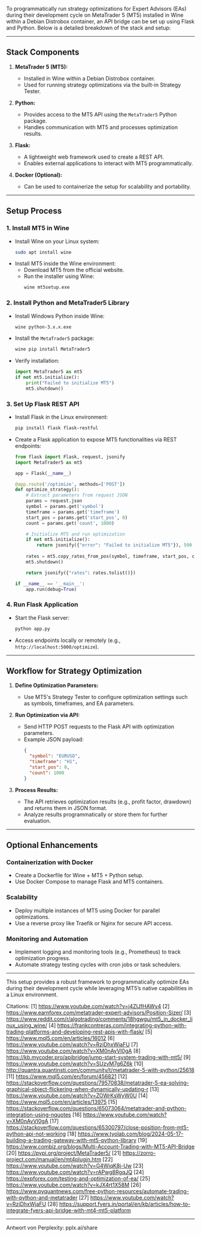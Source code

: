 To programmatically run strategy optimizations for Expert Advisors (EAs) during their development cycle on MetaTrader 5 (MT5) installed in Wine within a Debian Distrobox container, an API bridge can be set up using Flask and Python. Below is a detailed breakdown of the stack and setup:

---

## **Stack Components**
1. **MetaTrader 5 (MT5):**
   - Installed in Wine within a Debian Distrobox container.
   - Used for running strategy optimizations via the built-in Strategy Tester.

2. **Python:**
   - Provides access to the MT5 API using the `MetaTrader5` Python package.
   - Handles communication with MT5 and processes optimization results.

3. **Flask:**
   - A lightweight web framework used to create a REST API.
   - Enables external applications to interact with MT5 programmatically.

4. **Docker (Optional):**
   - Can be used to containerize the setup for scalability and portability.

---

## **Setup Process**

### **1. Install MT5 in Wine**
- Install Wine on your Linux system:
  ```bash
  sudo apt install wine
  ```
- Install MT5 inside the Wine environment:
  - Download MT5 from the official website.
  - Run the installer using Wine:
    ```bash
    wine mt5setup.exe
    ```

### **2. Install Python and MetaTrader5 Library**
- Install Windows Python inside Wine:
  ```bash
  wine python-3.x.x.exe
  ```
- Install the `MetaTrader5` package:
  ```bash
  wine pip install MetaTrader5
  ```
- Verify installation:
  ```python
  import MetaTrader5 as mt5
  if not mt5.initialize():
      print("Failed to initialize MT5")
      mt5.shutdown()
  ```

### **3. Set Up Flask REST API**
- Install Flask in the Linux environment:
  ```bash
  pip install flask flask-restful
  ```
- Create a Flask application to expose MT5 functionalities via REST endpoints:
  ```python
  from flask import Flask, request, jsonify
  import MetaTrader5 as mt5

  app = Flask(__name__)

  @app.route('/optimize', methods=['POST'])
  def optimize_strategy():
      # Extract parameters from request JSON
      params = request.json
      symbol = params.get('symbol')
      timeframe = params.get('timeframe')
      start_pos = params.get('start_pos', 0)
      count = params.get('count', 1000)

      # Initialize MT5 and run optimization
      if not mt5.initialize():
          return jsonify({"error": "Failed to initialize MT5"}), 500
      
      rates = mt5.copy_rates_from_pos(symbol, timeframe, start_pos, count)
      mt5.shutdown()

      return jsonify({"rates": rates.tolist()})

  if __name__ == '__main__':
      app.run(debug=True)
  ```

### **4. Run Flask Application**
- Start the Flask server:
  ```bash
  python app.py
  ```
- Access endpoints locally or remotely (e.g., `http://localhost:5000/optimize`).

---

## **Workflow for Strategy Optimization**

1. **Define Optimization Parameters:**
   - Use MT5's Strategy Tester to configure optimization settings such as symbols, timeframes, and EA parameters.

2. **Run Optimization via API:**
   - Send HTTP POST requests to the Flask API with optimization parameters.
   - Example JSON payload:
     ```json
     {
       "symbol": "EURUSD",
       "timeframe": "H1",
       "start_pos": 0,
       "count": 1000
     }
     ```

3. **Process Results:**
   - The API retrieves optimization results (e.g., profit factor, drawdown) and returns them in JSON format.
   - Analyze results programmatically or store them for further evaluation.

---

## **Optional Enhancements**

### **Containerization with Docker**
- Create a Dockerfile for Wine + MT5 + Python setup.
- Use Docker Compose to manage Flask and MT5 containers.

### **Scalability**
- Deploy multiple instances of MT5 using Docker for parallel optimizations.
- Use a reverse proxy like Traefik or Nginx for secure API access.

### **Monitoring and Automation**
- Implement logging and monitoring tools (e.g., Prometheus) to track optimization progress.
- Automate strategy testing cycles with cron jobs or task schedulers.

---

This setup provides a robust framework to programmatically optimize EAs during their development cycle while leveraging MT5’s native capabilities in a Linux environment.

Citations:
[1] https://www.youtube.com/watch?v=j4ZlJfHAWy4
[2] https://www.earnforex.com/metatrader-expert-advisors/Position-Sizer/
[3] https://www.reddit.com/r/algotrading/comments/18hgwgu/mt5_in_docker_linux_using_wine/
[4] https://frankcontreras.com/integrating-python-with-trading-platforms-and-developing-rest-apis-with-flask/
[5] https://www.mql5.com/en/articles/16012
[6] https://www.youtube.com/watch?v=RzjDhxWjaFU
[7] https://www.youtube.com/watch?v=XM0nAyVI0gA
[8] https://kb.mycoder.pro/apibridge/jump-start-system-trading-with-mt5/
[9] https://www.youtube.com/watch?v=SUzvM7g6Z6k
[10] http://quantra.quantinsti.com/community/t/metatrader-5-with-python/25618
[11] https://www.mql5.com/en/forum/456821
[12] https://stackoverflow.com/questions/79570838/metatrader-5-ea-solving-graphical-object-flickering-when-dynamically-updating-r
[13] https://www.youtube.com/watch?v=ZOWrKsWyW0U
[14] https://www.mql5.com/en/articles/13975
[15] https://stackoverflow.com/questions/65073064/metatrader-and-python-integration-using-nquotes
[16] https://www.youtube.com/watch?v=XM0nAyVI0gA
[17] https://stackoverflow.com/questions/65300797/close-position-from-mt5-python-api-not-working
[18] https://www.tyolab.com/blog/2024-05-17-building-a-trading-gateway-with-mt5-python-library
[19] https://www.combiz.org/blogs/Multi-Account-Trading-with-MT5-API-Bridge
[20] https://pypi.org/project/MetaTrader5/
[21] https://zorro-project.com/manual/en/mt4plugin.htm
[22] https://www.youtube.com/watch?v=G4WiqK8j-Uw
[23] https://www.youtube.com/watch?v=rAPwg8RgqJQ
[24] https://expforex.com/testing-and-optimization-of-ea/
[25] https://www.youtube.com/watch?v=kJX4rt1X58M
[26] https://www.pyquantnews.com/free-python-resources/automate-trading-with-python-and-metatrader
[27] https://www.youtube.com/watch?v=RzjDhxWjaFU
[28] https://support.fyers.in/portal/en/kb/articles/how-to-integrate-fyers-api-bridge-with-mt4-mt5-platform

---
Antwort von Perplexity: pplx.ai/share